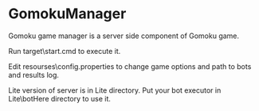 # GomokuManager
Gomoku game manager is a server side component of Gomoku game.

Run target\start.cmd to execute it.

Edit resourses\config.properties to change game options and path to bots and results log.

Lite version of server is in Lite directory. Put your bot executor in Lite\botHere directory to use it.
